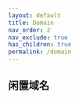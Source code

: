 ```yaml
---
layout: default
title: Domain
nav_order: 2
nav_exclude: true
has_children: true
permalink: /domain
---
```

## 闲置域名